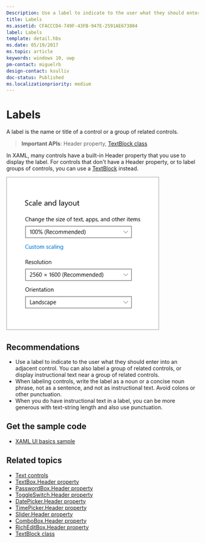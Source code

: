 ```yaml
---
Description: Use a label to indicate to the user what they should enter into an adjacent control. You can also label a group of related controls, or display instructional text near a group of related controls.
title: Labels
ms.assetid: CFACCCD4-749F-43FB-947E-2591AE673804
label: Labels
template: detail.hbs
ms.date: 05/19/2017
ms.topic: article
keywords: windows 10, uwp
pm-contact: miguelrb
design-contact: ksulliv
doc-status: Published
ms.localizationpriority: medium
---
```

# Labels

 

A label is the name or title of a control or a group of related controls.

> **Important APIs**: Header property, [TextBlock class](https://docs.microsoft.com/uwp/api/Windows.UI.Xaml.Controls.TextBlock)

In XAML, many controls have a built-in Header property that you use to display the label. For controls that don't have a Header property, or to label groups of controls, you can use a [TextBlock](https://docs.microsoft.com/uwp/api/Windows.UI.Xaml.Controls.TextBlock) instead.

![a screenshot that illustrates the standard label control](images/label-standard.png)

## Recommendations


-   Use a label to indicate to the user what they should enter into an adjacent control. You can also label a group of related controls, or display instructional text near a group of related controls.
-   When labeling controls, write the label as a noun or a concise noun phrase, not as a sentence, and not as instructional text. Avoid colons or other punctuation.
-   When you do have instructional text in a label, you can be more generous with text-string length and also use punctuation.


## Get the sample code
* [XAML UI basics sample](https://github.com/Microsoft/Windows-universal-samples/blob/master/Samples/XamlUIBasics)

## Related topics
* [Text controls](text-controls.md)
* [TextBox.Header property](https://docs.microsoft.com/uwp/api/windows.ui.xaml.controls.textbox.header)
* [PasswordBox.Header property](https://docs.microsoft.com/uwp/api/windows.ui.xaml.controls.passwordbox.header)
* [ToggleSwitch.Header property](https://docs.microsoft.com/uwp/api/windows.ui.xaml.controls.toggleswitch.header)
* [DatePicker.Header property](https://docs.microsoft.com/uwp/api/windows.ui.xaml.controls.datepicker.header)
* [TimePicker.Header property](https://docs.microsoft.com/uwp/api/windows.ui.xaml.controls.timepicker.header)
* [Slider.Header property](https://docs.microsoft.com/uwp/api/windows.ui.xaml.controls.slider.header)
* [ComboBox.Header property](https://docs.microsoft.com/uwp/api/windows.ui.xaml.controls.combobox.header)
* [RichEditBox.Header property](https://docs.microsoft.com/uwp/api/windows.ui.xaml.controls.richeditbox.header)
* [TextBlock class](https://docs.microsoft.com/uwp/api/Windows.UI.Xaml.Controls.TextBlock)

 

 





